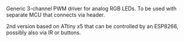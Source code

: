 Generic 3-channel PWM driver for analog RGB LEDs. To be used with separate MCU that connects via header.

2nd version based on ATtiny x5 that can be controlled by an ESP8266, possibly also via IR or buttons.
